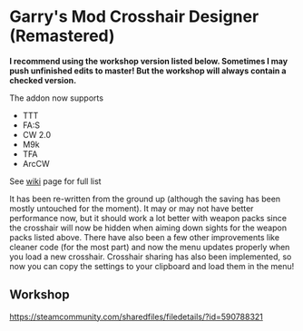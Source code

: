 # Garry's Mod Crosshair Designer (Remastered)

**I recommend using the workshop version listed below. Sometimes I may push unfinished edits to master! But the workshop will always contain a checked version.**

The addon now supports
* TTT
* FA:S
* CW 2.0
* M9k
* TFA
* ArcCW

See [wiki](https://github.com/zakarybk/crosshair_designer/wiki/Compatible-Weapon-Packs) page for full list

It has been re-written from the ground up (although the saving has been mostly untouched for the moment). It may or may not have better performance now, but it should work a lot better with weapon packs since the crosshair will now be hidden when aiming down sights for the weapon packs listed above. There have also been a few other improvements like cleaner code (for the most part) and now the menu updates properly when you load a new crosshair. Crosshair sharing has also been implemented, so now you can copy the settings to your clipboard and load them in the menu!

## Workshop
https://steamcommunity.com/sharedfiles/filedetails/?id=590788321
